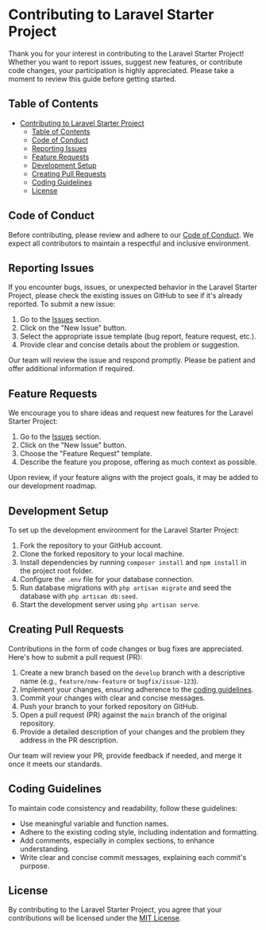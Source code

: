 # Contributing to Laravel Starter Project

Thank you for your interest in contributing to the Laravel Starter Project! Whether you want to report issues, suggest new features, or contribute code changes, your participation is highly appreciated. Please take a moment to review this guide before getting started.

## Table of Contents

- [Contributing to Laravel Starter Project](#contributing-to-laravel-starter-project)
  - [Table of Contents](#table-of-contents)
  - [Code of Conduct](#code-of-conduct)
  - [Reporting Issues](#reporting-issues)
  - [Feature Requests](#feature-requests)
  - [Development Setup](#development-setup)
  - [Creating Pull Requests](#creating-pull-requests)
  - [Coding Guidelines](#coding-guidelines)
  - [License](#license)

## Code of Conduct

Before contributing, please review and adhere to our [Code of Conduct](CODE_OF_CONDUCT.md). We expect all contributors to maintain a respectful and inclusive environment.

## Reporting Issues

If you encounter bugs, issues, or unexpected behavior in the Laravel Starter Project, please check the existing issues on GitHub to see if it's already reported. To submit a new issue:

1. Go to the [Issues](https://github.com/anisaronno/laravel-starter/issues) section.
2. Click on the "New Issue" button.
3. Select the appropriate issue template (bug report, feature request, etc.).
4. Provide clear and concise details about the problem or suggestion.

Our team will review the issue and respond promptly. Please be patient and offer additional information if required.

## Feature Requests

We encourage you to share ideas and request new features for the Laravel Starter Project:

1. Go to the [Issues](https://github.com/anisaronno/laravel-starter/issues) section.
2. Click on the "New Issue" button.
3. Choose the "Feature Request" template.
4. Describe the feature you propose, offering as much context as possible.

Upon review, if your feature aligns with the project goals, it may be added to our development roadmap.

## Development Setup

To set up the development environment for the Laravel Starter Project:

1. Fork the repository to your GitHub account.
2. Clone the forked repository to your local machine.
3. Install dependencies by running `composer install` and `npm install` in the project root folder.
4. Configure the `.env` file for your database connection.
5. Run database migrations with `php artisan migrate` and seed the database with `php artisan db:seed`.
6. Start the development server using `php artisan serve`.

## Creating Pull Requests

Contributions in the form of code changes or bug fixes are appreciated. Here's how to submit a pull request (PR):

1. Create a new branch based on the `develop` branch with a descriptive name (e.g., `feature/new-feature` or `bugfix/issue-123`).
2. Implement your changes, ensuring adherence to the [coding guidelines](#coding-guidelines).
3. Commit your changes with clear and concise messages.
4. Push your branch to your forked repository on GitHub.
5. Open a pull request (PR) against the `main` branch of the original repository.
6. Provide a detailed description of your changes and the problem they address in the PR description.

Our team will review your PR, provide feedback if needed, and merge it once it meets our standards.

## Coding Guidelines

To maintain code consistency and readability, follow these guidelines:

- Use meaningful variable and function names.
- Adhere to the existing coding style, including indentation and formatting.
- Add comments, especially in complex sections, to enhance understanding.
- Write clear and concise commit messages, explaining each commit's purpose.

## License

By contributing to the Laravel Starter Project, you agree that your contributions will be licensed under the [MIT License](LICENSE).
